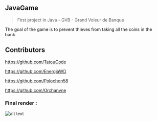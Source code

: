 ## JavaGame
>First project in Java - GVB - Grand Voleur de Banque

The goal of the game is to prevent thieves from taking all the coins in the bank.

## Contributors

https://github.com/TatouCode

https://github.com/EnergiaWD

https://github.com/Polochon58

https://github.com/Orchanyne

### Final render :

![alt text](https://github.com/Orchanyne/ProjetS2Co/blob/master/unknown.png)
